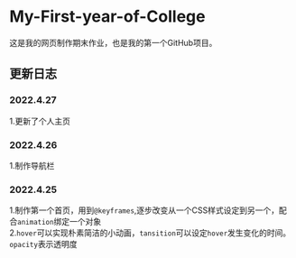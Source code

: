 # My-First-year-of-College

这是我的网页制作期末作业，也是我的第一个GitHub项目。

## 更新日志

### 2022.4.27

1.更新了个人主页

### 2022.4.26

1.制作导航栏

### 2022.4.25

1.制作第一个首页，用到`@keyframes`,逐步改变从一个CSS样式设定到另一个，配合`animation`绑定一个对象  
2.`hover`可以实现朴素简洁的小动画，`tansition`可以设定`hover`发生变化的时间。 `opacity`表示透明度 
